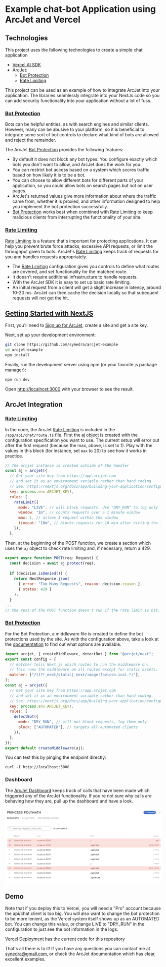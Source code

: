 # Example chat-bot Application using ArcJet and Vercel

## Technologies

This project uses the following technologies to create a simple chat application

- [Vercel AI SDK](https://urldefense.proofpoint.com/v2/url?u=https-3A__sdk.vercel.ai_docs&d=DwMFaQ&c=euGZstcaTDllvimEN8b7jXrwqOf-v5A_CdpgnVfiiMM&r=GDjTH4jk81RaRnAFrjtxch_TrjplwTGBmljld5IQL0c&m=yRG9QWKauqhz-avNRlSCAzfH9Ryoe-8k0mAoeB_Y6j86jTkpVwstKwEl10ltNYqc&s=uQnv5BIKERWVFSf_9vKvvL_LkGhEpG9-VgUgNYgPX3I&e=)
- ArcJet:
  - [Bot Protection](https://docs.arcjet.com/bot-protection/quick-start/nextjs)
  - [Rate Limiting](https://docs.arcjet.com/rate-limiting/quick-start/nextjs)

This project can be used as an example of how to integrate ArcJet into your application. The libraries seamlessly integrate into your NextJs code so you can add security functionality into your application without a lot of fuss.

### [Bot Protection](https://docs.arcjet.com/bot-protection/quick-start/nextjs)

Bots can be helpful entities, as with search engines and similar clients. However, many can be abusive to your platform, so it is beneficial to integrate some sort of bot controls to declare what kind of bots are allowed and reject the remainder.

The ArcJet [Bot Protection](https://docs.arcjet.com/bot-protection/quick-start/nextjs)
provides the following features:

- By default it does not block any bot types. You configure exactly which bots you don't want to allow, and ArcJet does the work for you.
- You can restrict bot access based on a system which scores traffic based on how likely it is to be a bot.
- You can choose to allow different bots for different parts of your application, so you could allow bots on search pages but not on user pages.
- ArcJet's returned values give more information about where the traffic came from, whether it is proxied, and other information designed to help you implement the bot protection successfully.
- [Bot Protection](https://docs.arcjet.com/bot-protection/quick-start/nextjs)
  works best when combined with Rate Limiting to keep malicious clients from interrupting the functionality of your site.

### [Rate Limiting](https://docs.arcjet.com/rate-limiting/quick-start/nextjs)

[Rate Limiting](https://docs.arcjet.com/rate-limiting/quick-start/nextjs) is a feature that's important for protecting applications. It can help you prevent brute force attacks, excessive API requests, or limit the throughput given to bots. ArcJet's [Rate Limiting](https://docs.arcjet.com/rate-limiting/quick-start/nextjs) keeps track of requests for you and handles requests appropriately.

- The [Rate Limiting](https://docs.arcjet.com/rate-limiting/quick-start/nextjs) configuration gives you controls to define what routes are covered, and set functionality for the matched route.
- It doesn't require additional infrastructure to handle requests.
- With the ArcJet SDK it is easy to set up basic rate limiting.
- An initial request from a client will get a slight increase in latency, around 10-20 ms. ArcJet can then cache the decision locally so that subequent requests will not get the hit.

## [Getting Started with NextJS](https://docs.arcjet.com/get-started/nextjs)

First, you'll need to [Sign up for ArcJet](https://app.arcjet.com/), create a site and get a site key.

Next, set up your development environment:

```bash
git clone https://github.com/synedra/arcjet-example
cd arcjet-example
npm install
```

Finally, run the development server using npm (or your favorite js package manager):

```bash
npm run dev
```

Open [http://localhost:3000](http://localhost:3000) with your browser to see the result.

## ArcJet Integration

### [Rate Limiting](https://docs.arcjet.com/rate-limiting/quick-start/nextjs)

In the code, the ArcJet [Rate Limiting](https://docs.arcjet.com/rate-limiting/quick-start/nextjs) is included in the `/app/api/chat/route.ts` file. First the aj object is created with the configuration specification you want to use. The current setup will error out after the first request (because the max, above, is set to 1). Play with the values in this block (for instance, set `max` to 20) to see how it works in practice.

```javascript
// The arcjet instance is created outside of the handler
const aj = arcjet({
  // Get your site key from https://app.arcjet.com
  // and set it as an environment variable rather than hard coding.
  // See: https://nextjs.org/docs/app/building-your-application/configuring/environment-variables
  key: process.env.ARCJET_KEY!,
  rules: [
    rateLimit({
      mode: "LIVE", // will block requests. Use "DRY_RUN" to log only
      window: "1m", // counts requests over a 1 minute window
      max: 1, // allows 1 request within the window
      timeout: "10m", // blocks requests for 10 min after hitting the limit
    }),
  ],

```

Then, at the beginning of the POST function, we create a section which uses the `aj` object to check rate limiting and, if necessary, return a 429.

```javascript
export async function POST(req: Request) {
  const decision = await aj.protect(req);

  if (decision.isDenied()) {
    return NextResponse.json(
      { error: "Too Many Requests", reason: decision.reason },
      { status: 429 }
    );
  }
...
// the rest of the POST function doesn't run if the rate limit is hit.
```

### [Bot Protection](https://docs.arcjet.com/bot-protection/quick-start/nextjs)

For the Bot Protection, a middleware file is created to define the bot protections used by the site. As with the configuration above, take a look at the [documentation](https://docs.arcjet.com/bot-protection/quick-start/nextjs) to find out what options are available.

```javascript
import arcjet, { createMiddleware, detectBot } from "@arcjet/next";
export const config = {
  // matcher tells Next.js which routes to run the middleware on.
  // This runs the middleware on all routes except for static assets.
  matcher: ["/((?!_next/static|_next/image|favicon.ico).*)"],
};
const aj = arcjet({
  // Get your site key from https://app.arcjet.com
  // and set it as an environment variable rather than hard coding.
  // See: https://nextjs.org/docs/app/building-your-application/configuring/environment-variables
  key: process.env.ARCJET_KEY!,
  rules: [
    detectBot({
      mode: "DRY_RUN", // will not block requests, log them only
      block: ["AUTOMATED"], // targets all automated clients
    }),
  ],
});
export default createMiddleware(aj);
```

You can test this by pinging the endpoint directly:

```
curl -I http://localhost:3000
```

### Dashboard

The [ArcJet Dashboard](https://app.arcjet.com/teams) keeps track of calls that have been made which triggered any of the ArcJet functionality. If you're not sure why calls are behaving how they are, pull up the dashboard and have a look.

![](public/arcjet_dashboard.jpg)

## Demo

Note that if you deploy this to Vercel, you will need a "Pro" account because the api/chat client is too big. You will also want to change the bot protection to be more lenient, as the Vercel system itself shows up as an AUTOMATED bot. You can change this value, or change LIVE to "DRY_RUN" in the configuration to just see the bot information in the logs.

[Vercel Deployment](https://arcjet-example.vercel.app/) has the current code for this repository

That's all there is to it! If you have any questions you can contact me at synedra@gmail.com, or check the ArcJet documentation which has clear, excellent examples.
